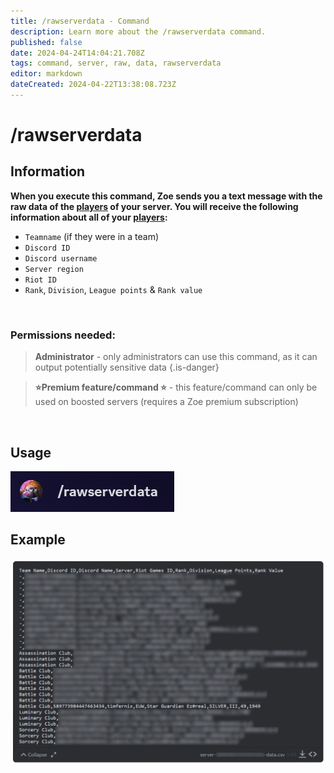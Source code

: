 ```yaml
---
title: /rawserverdata - Command
description: Learn more about the /rawserverdata command.
published: false
date: 2024-04-24T14:04:21.708Z
tags: command, server, raw, data, rawserverdata
editor: markdown
dateCreated: 2024-04-22T13:38:08.723Z
---
```


# /rawserverdata
## Information
**When you execute this command, Zoe sends you a text message with the raw data of the [players](/en/terms/player) of your server. You will receive the following information about all of your [players](/en/terms/player):**
- `Teamname` (if they were in a team)
- `Discord ID`
- `Discord username`
- `Server region`
- `Riot ID`
- `Rank`, `Division`, `League points` & `Rank value`
<br>

### Permissions needed:
>**Administrator** - only administrators can use this command, as it can output potentially sensitive data {.is-danger}

> **:star:Premium feature/command :star:** - this feature/command can only be used on boosted servers (requires a Zoe premium subscription)

<br>

## Usage
![](/en_/en_rawserverdata.png)
<br>
 
## Example
![](/en_/en_rawserverdata_output.png)
<br>
 